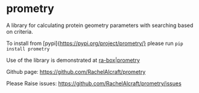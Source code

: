 # prometry
A library for calculating protein geometry parameters with searching based on criteria.

To install from [pypi]{https://pypi.org/project/prometry/} please run
```pip install prometry ```

Use of the library is demonstrated at [ra-box|prometry](https://ra-box.streamlit.app/prometry)

Github page: https://github.com/RachelAlcraft/prometry

Please Raise issues: https://github.com/RachelAlcraft/prometry/issues




